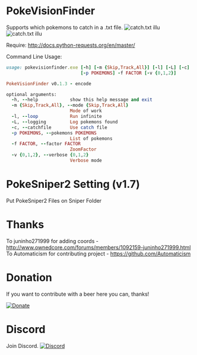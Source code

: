 # PokeVisionFinder

Supports which pokemons to catch in a .txt file.
![catch.txt illu](http://puu.sh/qlvFQ/1e072d06d4.png)
![catch.txt illu](http://puu.sh/qlvJy/d21350db3f.png)



Require: http://docs.python-requests.org/en/master/

Command Line Usage:

```ruby
usage: pokevisionfinder.exe [-h] [-m {Skip,Track,All}] [-l] [-L] [-c]
                            [-p POKEMONS] -f FACTOR [-v {0,1,2}]

PokeVisionFinder v0.1.3 - encode

optional arguments:
  -h, --help            show this help message and exit
  -m {Skip,Track,All}, --mode {Skip,Track,All}
                        Mode of work
  -l, --loop            Run infinite
  -L, --logging         Log pokemons found
  -c, --catchfile       Use catch file
  -p POKEMONS, --pokemons POKEMONS
                        List of pokemons
  -f FACTOR, --factor FACTOR
                        ZoomFactor
  -v {0,1,2}, --verbose {0,1,2}
                        Verbose mode
```


# PokeSniper2 Setting (v1.7)

Put PokeSniper2 Files on Sniper Folder

# Thanks

To juninho271999 for adding coords - http://www.ownedcore.com/forums/members/1092159-juninho271999.html
To Automaticism for contributing project - https://github.com/Automaticism

# Donation

If you want to contribute with a beer here you can, thanks!

[![Donate](https://img.shields.io/badge/Donate-PayPal-green.svg)](https://www.paypal.com/cgi-bin/webscr?cmd=_s-xclick&hosted_button_id=JSE6WU28B8XFW)

# Discord
Join Discord.
[![Discord](http://i.imgur.com/NhrW4Mx.png)](http://discord.gg/kdNuCh7)
